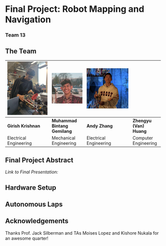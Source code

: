 # Final Project: Robot Mapping and Navigation
### Team 13



## The Team
|![](/images/girish.jpeg)|![](/images/muhammad.jpeg)|![](images/andy.png)||
|---|---|---|---|
|**Girish Krishnan**|**Muhammad Bintang Gemilang** |**Andy Zhang** |**Zhengyu (Van) Huang** |
|Electrical Engineering|Mechanical Engineering|Electrical Engineering|Computer Engineering|

## Final Project Abstract


*Link to Final Presentation:*

## Hardware Setup

##

## Autonomous Laps

## Acknowledgements

Thanks Prof. Jack Silberman and TAs Moises Lopez and Kishore Nukala for an awesome quarter!